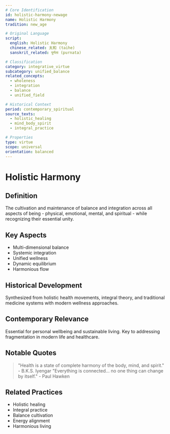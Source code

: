 ```yaml
---
# Core Identification
id: holistic-harmony-newage
name: Holistic Harmony
tradition: new_age

# Original Language
script:
  english: Holistic Harmony
  chinese_related: 太和 (taihe)
  sanskrit_related: पूर्णता (purnata)

# Classification
category: integrative_virtue
subcategory: unified_balance
related_concepts:
  - wholeness
  - integration
  - balance
  - unified_field

# Historical Context
period: contemporary_spiritual
source_texts:
  - holistic_healing
  - mind_body_spirit
  - integral_practice

# Properties
type: virtue
scope: universal
orientation: balanced
---
```


# Holistic Harmony

## Definition
The cultivation and maintenance of balance and integration across all aspects of being - physical, emotional, mental, and spiritual - while recognizing their essential unity.

## Key Aspects
- Multi-dimensional balance
- Systemic integration
- Unified wellness
- Dynamic equilibrium
- Harmonious flow

## Historical Development
Synthesized from holistic health movements, integral theory, and traditional medicine systems with modern wellness approaches.

## Contemporary Relevance
Essential for personal wellbeing and sustainable living. Key to addressing fragmentation in modern life and healthcare.

## Notable Quotes
> "Health is a state of complete harmony of the body, mind, and spirit." - B.K.S. Iyengar
> "Everything is connected... no one thing can change by itself." - Paul Hawken

## Related Practices
- Holistic healing
- Integral practice
- Balance cultivation
- Energy alignment
- Harmonious living